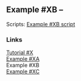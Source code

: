## Example #XB – 
Scripts: [Example #XB script](Example_0XB.rascript) <br>
### Links
[Tutorial #X](readme.md) <br>
[Example #XA](Example_XA.md) <br>
Example #XB <br>
[Example #XC](Example_XC.md)